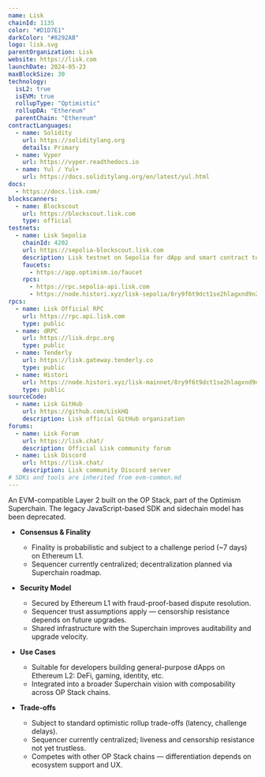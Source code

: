 ```yaml
---
name: Lisk
chainId: 1135
color: "#D1D7E1"
darkColor: "#8292AB"
logo: lisk.svg
parentOrganization: Lisk
website: https://lisk.com
launchDate: 2024-05-23
maxBlockSize: 30
technology:
  isL2: true
  isEVM: true
  rollupType: "Optimistic"
  rollupDA: "Ethereum"
  parentChain: "Ethereum"
contractLanguages:
  - name: Solidity
    url: https://soliditylang.org
    details: Primary
  - name: Vyper
    url: https://vyper.readthedocs.io
  - name: Yul / Yul+
    url: https://docs.soliditylang.org/en/latest/yul.html
docs:
  - https://docs.lisk.com/
blockscanners:
  - name: Blockscout
    url: https://blockscout.lisk.com
    type: official
testnets:
  - name: Lisk Sepolia
    chainId: 4202
    url: https://sepolia-blockscout.lisk.com
    description: Lisk testnet on Sepolia for dApp and smart contract testing.
    faucets:
      - https://app.optimism.io/faucet
    rpcs:
      - https://rpc.sepolia-api.lisk.com
      - https://node.histori.xyz/lisk-sepolia/8ry9f6t9dct1se2hlagxnd9n2a
rpcs:
  - name: Lisk Official RPC
    url: https://rpc.api.lisk.com
    type: public
  - name: dRPC
    url: https://lisk.drpc.org
    type: public
  - name: Tenderly
    url: https://lisk.gateway.tenderly.co
    type: public
  - name: Histori
    url: https://node.histori.xyz/lisk-mainnet/8ry9f6t9dct1se2hlagxnd9n2a
    type: public
sourceCode:
  - name: Lisk GitHub
    url: https://github.com/LiskHQ
    description: Lisk official GitHub organization
forums:
  - name: Lisk Forum
    url: https://lisk.chat/
    description: Official Lisk community forum
  - name: Lisk Discord
    url: https://lisk.chat/
    description: Lisk community Discord server
# SDKs and tools are inherited from evm-common.md
---
```


An EVM-compatible Layer 2 built on the OP Stack, part of the Optimism Superchain. The legacy JavaScript-based SDK and sidechain model has been deprecated.

- **Consensus & Finality**  
  - Finality is probabilistic and subject to a challenge period (~7 days) on Ethereum L1.  
  - Sequencer currently centralized; decentralization planned via Superchain roadmap.

- **Security Model**  
  - Secured by Ethereum L1 with fraud-proof-based dispute resolution.  
  - Sequencer trust assumptions apply — censorship resistance depends on future upgrades.  
  - Shared infrastructure with the Superchain improves auditability and upgrade velocity.

- **Use Cases**  
  - Suitable for developers building general-purpose dApps on Ethereum L2: DeFi, gaming, identity, etc.  
  - Integrated into a broader Superchain vision with composability across OP Stack chains.

- **Trade-offs**  
  - Subject to standard optimistic rollup trade-offs (latency, challenge delays).  
  - Sequencer currently centralized; liveness and censorship resistance not yet trustless.  
  - Competes with other OP Stack chains — differentiation depends on ecosystem support and UX.